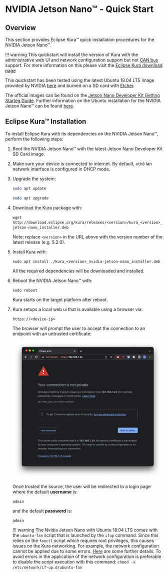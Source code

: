 # NVIDIA Jetson Nano&trade; - Quick Start

## Overview

This section provides Eclipse Kura&trade; quick installation procedures for the NVIDIA Jetson Nano&trade;.

!!! warning
    This quickstart will install the version of Kura with the administrative web UI and network  configuration support but not [CAN bus](https://en.wikipedia.org/wiki/CAN_bus) support. For more information on this please visit the [Eclipse Kura download page](https://websites.eclipseprojects.io/kura/downloads.php)

This quickstart has been tested using the latest Ubuntu 18.04 LTS image provided by NVIDIA [here](https://developer.nvidia.com/jetson-nano-sd-card-image) and burned on a SD card with [Etcher](https://www.balena.io/etcher/).

The official images can be found on the [Jetson Nano Developer Kit Getting Starteg Guide](https://developer.nvidia.com/embedded/learn/get-started-jetson-nano-devkit#write). Further information on the Ubuntu installation for the NVIDIA Jetson Nano&trade; can be found [here](https://developer.nvidia.com/embedded/learn/get-started-jetson-nano-devkit#intro).

## Eclipse Kura&trade; Installation

To install Eclipse Kura with its dependencies on the NVIDIA Jetson Nano&trade;, perform the
following steps:

1. Boot the NVIDIA Jetson Nano&trade; with the latest Jetson Nano Developer Kit SD Card image.

2. Make sure your device is connected to internet. By default, `eth0` lan network interface is configured in DHCP mode.

3. Upgrade the system:

    ```bash
    sudo apt update
    ```
    ```bash
    sudo apt upgrade
    ```

4. Download the Kura package with:

    ```
    wget http://download.eclipse.org/kura/releases/<version>/kura_<version>_nvidia-jetson-nano_installer.deb
    ```

    Note: replace `<version>` in the URL above with the version number of the latest release (e.g. 5.2.0).

5. Install Kura with:

    ```
    sudo apt install ./kura_<version>_nvidia-jetson-nano_installer.deb
    ```

    All the required dependencies will be downloaded and installed.

6. Reboot the NVIDIA Jetson Nano&trade; with:

    ```
    sudo reboot
    ```

    Kura starts on the target platform after reboot.

7. Kura setups a local web ui that is available using a browser via:

    ```
    https://<device-ip>
    ```

    The browser will prompt the user to accept the connection to an endpoint with an untrusted certificate:

    ![Proceed trusting the source](./images/untrusted_cert.png)

    Once trusted the source, the user will be redirected to a login page where the default **username** is:

    ```
    admin
    ```

    and the default **password** is:

    ```
    admin
    ```

    !!! warning
        The Nvidia Jetson Nano with Ubuntu 18.04 LTS comes with the `ubuntu-fan` script that is launched by the `ifup` command. Since this relies on the `fanctl` script which requires root privileges, this causes issues on the Kura networking. For example, the network configuration cannot be applied due to some errors. [Here](https://github.com/eclipse/kura/pull/4587) are some further details. To avoid errors in the application of the network configuration is preferable to disable the script execution with this command: `chmod -x /etc/network/if-up.d/ubuntu-fan`
